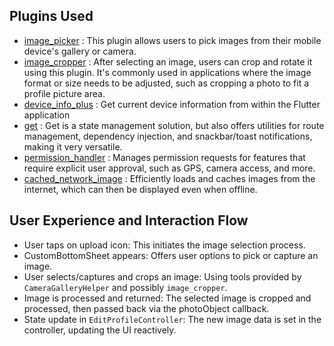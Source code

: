 ## Plugins Used
- [image_picker](https://pub.dev/packages/image_picker) : This plugin allows users to pick images from their mobile device's gallery or camera.
- [image_cropper](https://pub.dev/packages/image_cropper) : After selecting an image, users can crop and rotate it using this plugin. It's commonly used in applications where the image format or size needs to be adjusted, such as cropping a photo to fit a profile picture area.
- [device_info_plus](https://pub.dev/packages/device_info_plus) : Get current device information from within the Flutter application
- [get](https://pub.dev/packages/get) : Get is a state management solution, but also offers utilities for route management, dependency injection, and snackbar/toast notifications, making it very versatile.
- [permission_handler](https://pub.dev/packages/permission_handler) : Manages permission requests for features that require explicit user approval, such as GPS, camera access, and more.
- [cached_network_image](https://pub.dev/packages/cached_network_image) : Efficiently loads and caches images from the internet, which can then be displayed even when offline.

## User Experience and Interaction Flow
* User taps on upload icon: This initiates the image selection process.
* CustomBottomSheet appears: Offers user options to pick or capture an image.
* User selects/captures and crops an image: Using tools provided by ```CameraGalleryHelper``` and possibly ```image_cropper```.
* Image is processed and returned: The selected image is cropped and processed, then passed back via the photoObject callback.
* State update in ```EditProfileController```: The new image data is set in the controller, updating the UI reactively.
